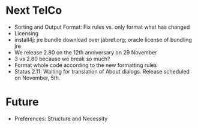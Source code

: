 # Next TelCo

- Sorting and Output Format: Fix rules vs. only format what has changed
- Licensing
- install4j: jre bundle download over jabref.org; oracle license of bundling jre
- We release 2.80 on the 12th anniversary on 29 November
- 3 vs 2.80 because we break so much?
- Format whole code according to the new formatting rules
- Status 2.11: Waiting for translation of About dialogs. Release scheduled on November, 5th.

# Future
- Preferences: Structure and Necessity

